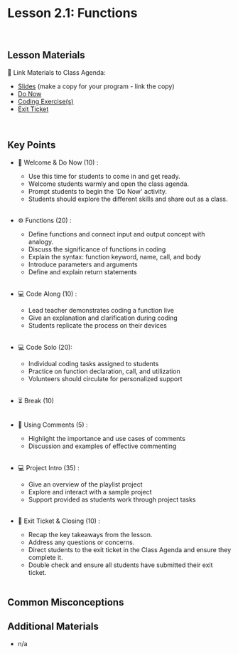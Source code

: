 # Lesson 2.1: Functions

<br>

## Lesson Materials

📖 Link Materials to Class Agenda:
- [Slides](https://docs.google.com/presentation/d/1rP2KTzprfl255bN3laK7UvmJZol8HVtBYMaGleWSZJE/edit?usp=sharing) (make a copy for your program - link the copy)
- [Do Now](https://popcode.org/?snapshot=89ecb318-7385-45a4-b42e-c55f093d7447)
- [Coding Exercise(s)](https://github.com/itscodenation/flw1-u2l1-23-24-student-exercises)
- [Exit Ticket](https://forms.gle/WiEWLsUGftBCyjkG9)

<br>

## Key Points

- 👋 Welcome & Do Now (10) :
  - Use this time for students to come in and get ready.
  - Welcome students warmly and open the class agenda.
  - Prompt students to begin the 'Do Now' activity.
  - Students should explore the different skills and share out as a class.<br><br>
  
- ⚙️ Functions (20) :
  - Define functions and connect input and output concept with analogy.
  - Discuss the significance of functions in coding
  - Explain the syntax: function keyword, name, call, and body
  - Introduce parameters and arguments
  - Define and explain return statements<br><br>

- 💻 Code Along (10) :
  - Lead teacher demonstrates coding a function live
  - Give an explanation and clarification during coding
  - Students replicate the process on their devices<br><br>

- 💻 Code Solo (20):
  - Individual coding tasks assigned to students
  - Practice on function declaration, call, and utilization
  - Volunteers should circulate for personalized support<br><br>

- ⏳ Break (10)<br><br>

- 💬 Using Comments (5) :
  - Highlight the importance and use cases of comments
  - Discussion and examples of effective commenting<br><br>

- 💻 Project Intro (35) :
  - Give an overview of the playlist project
  - Explore and interact with a sample project
  - Support provided as students work through project tasks<br><br>

- 👋 Exit Ticket & Closing (10) :
  - Recap the key takeaways from the lesson.
  - Address any questions or concerns.
  - Direct students to the exit ticket in the Class Agenda and ensure they complete it.
  - Double check and ensure all students have submitted their exit ticket.<br><br>
  

## Common Misconceptions


## Additional Materials
- n/a

